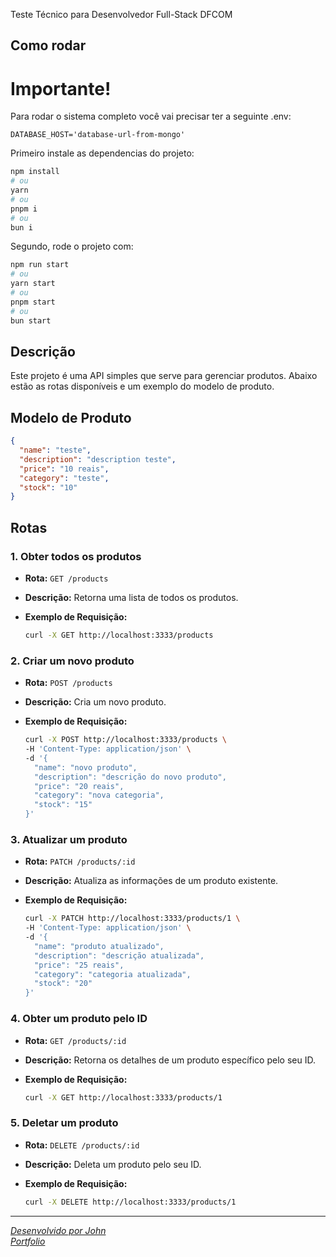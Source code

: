 Teste Técnico para Desenvolvedor Full-Stack DFCOM

## Como rodar

# Importante!

Para rodar o sistema completo você vai precisar ter a seguinte .env: 

```
DATABASE_HOST='database-url-from-mongo'
```

Primeiro instale as dependencias do projeto:

```bash
npm install
# ou
yarn
# ou
pnpm i
# ou
bun i
```

Segundo, rode o projeto com:

```bash
npm run start
# ou
yarn start
# ou
pnpm start
# ou
bun start
```

## Descrição

Este projeto é uma API simples que serve para gerenciar produtos. Abaixo estão as rotas disponíveis e um exemplo do modelo de produto.

## Modelo de Produto

```json
{
  "name": "teste",
  "description": "description teste",
  "price": "10 reais",
  "category": "teste",
  "stock": "10"
}
```

## Rotas

### 1. Obter todos os produtos

- **Rota:** `GET /products`
- **Descrição:** Retorna uma lista de todos os produtos.
- **Exemplo de Requisição:**

  ```bash
  curl -X GET http://localhost:3333/products
  ```

### 2. Criar um novo produto

- **Rota:** `POST /products`
- **Descrição:** Cria um novo produto.
- **Exemplo de Requisição:**

  ```bash
  curl -X POST http://localhost:3333/products \
  -H 'Content-Type: application/json' \
  -d '{
    "name": "novo produto",
    "description": "descrição do novo produto",
    "price": "20 reais",
    "category": "nova categoria",
    "stock": "15"
  }'
  ```

### 3. Atualizar um produto

- **Rota:** `PATCH /products/:id`
- **Descrição:** Atualiza as informações de um produto existente.
- **Exemplo de Requisição:**

  ```bash
  curl -X PATCH http://localhost:3333/products/1 \
  -H 'Content-Type: application/json' \
  -d '{
    "name": "produto atualizado",
    "description": "descrição atualizada",
    "price": "25 reais",
    "category": "categoria atualizada",
    "stock": "20"
  }'
  ```

### 4. Obter um produto pelo ID

- **Rota:** `GET /products/:id`
- **Descrição:** Retorna os detalhes de um produto específico pelo seu ID.
- **Exemplo de Requisição:**

  ```bash
  curl -X GET http://localhost:3333/products/1
  ```

### 5. Deletar um produto

- **Rota:** `DELETE /products/:id`
- **Descrição:** Deleta um produto pelo seu ID.
- **Exemplo de Requisição:**

  ```bash
  curl -X DELETE http://localhost:3333/products/1
  ```

---

<a href="https://www.linkedin.com/in/jovimoura10/" target="_blank" align="left" style="font-style: italic;">
  Desenvolvido por John
</a>

<br>

<a href="https://jovimoura.vercel.app/" target="_blank" align="left" style="font-style: italic;">
  Portfolio
</a>

